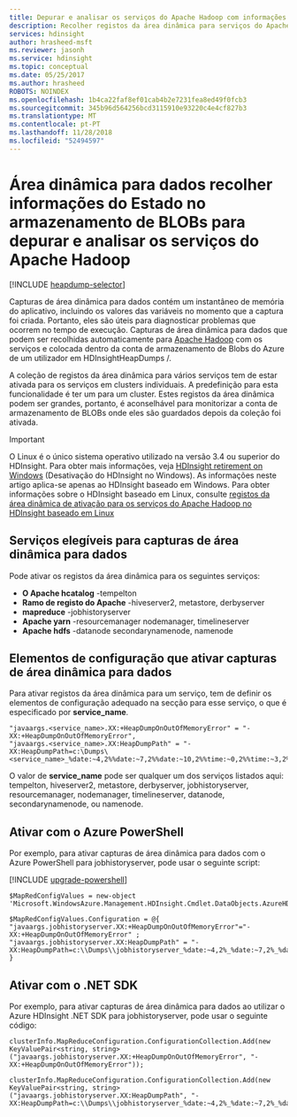 ```yaml
---
title: Depurar e analisar os serviços do Apache Hadoop com informações de estado do heap - Azure
description: Recolher registos da área dinâmica para serviços do Apache Hadoop e colocar dentro da conta de armazenamento de Blobs do Azure para depuração e análise automaticamente.
services: hdinsight
author: hrasheed-msft
ms.reviewer: jasonh
ms.service: hdinsight
ms.topic: conceptual
ms.date: 05/25/2017
ms.author: hrasheed
ROBOTS: NOINDEX
ms.openlocfilehash: 1b4ca22faf8ef01cab4b2e7231fea8ed49f0fcb3
ms.sourcegitcommit: 345b96d564256bcd3115910e93220c4e4cf827b3
ms.translationtype: MT
ms.contentlocale: pt-PT
ms.lasthandoff: 11/28/2018
ms.locfileid: "52494597"
---
```

# <a name="collect-heap-dumps-in-blob-storage-to-debug-and-analyze-apache-hadoop-services"></a>Área dinâmica para dados recolher informações do Estado no armazenamento de BLOBs para depurar e analisar os serviços do Apache Hadoop
[!INCLUDE [heapdump-selector](../../includes/hdinsight-selector-heap-dump.md)]

Capturas de área dinâmica para dados contém um instantâneo de memória do aplicativo, incluindo os valores das variáveis no momento que a captura foi criada. Portanto, eles são úteis para diagnosticar problemas que ocorrem no tempo de execução. Capturas de área dinâmica para dados que podem ser recolhidas automaticamente para [Apache Hadoop](https://hadoop.apache.org/) com os serviços e colocada dentro da conta de armazenamento de Blobs do Azure de um utilizador em HDInsightHeapDumps /.

A coleção de registos da área dinâmica para vários serviços tem de estar ativada para os serviços em clusters individuais. A predefinição para esta funcionalidade é ter um para um cluster. Estes registos da área dinâmica podem ser grandes, portanto, é aconselhável para monitorizar a conta de armazenamento de BLOBs onde eles são guardados depois da coleção foi ativada.

> [!IMPORTANT]
> O Linux é o único sistema operativo utilizado na versão 3.4 ou superior do HDInsight. Para obter mais informações, veja [HDInsight retirement on Windows](hdinsight-component-versioning.md#hdinsight-windows-retirement) (Desativação do HDInsight no Windows). As informações neste artigo aplica-se apenas ao HDInsight baseado em Windows. Para obter informações sobre o HDInsight baseado em Linux, consulte [registos da área dinâmica de ativação para os serviços do Apache Hadoop no HDInsight baseado em Linux](hdinsight-hadoop-collect-debug-heap-dump-linux.md)


## <a name="eligible-services-for-heap-dumps"></a>Serviços elegíveis para capturas de área dinâmica para dados
Pode ativar os registos da área dinâmica para os seguintes serviços:

* **O Apache hcatalog** -tempelton
* **Ramo de registo do Apache** -hiveserver2, metastore, derbyserver
* **mapreduce** -jobhistoryserver
* **Apache yarn** -resourcemanager nodemanager, timelineserver
* **Apache hdfs** -datanode secondarynamenode, namenode

## <a name="configuration-elements-that-enable-heap-dumps"></a>Elementos de configuração que ativar capturas de área dinâmica para dados
Para ativar registos da área dinâmica para um serviço, tem de definir os elementos de configuração adequado na secção para esse serviço, o que é especificado por **service_name**.

    "javaargs.<service_name>.XX:+HeapDumpOnOutOfMemoryError" = "-XX:+HeapDumpOnOutOfMemoryError",
    "javaargs.<service_name>.XX:HeapDumpPath" = "-XX:HeapDumpPath=c:\Dumps\<service_name>_%date:~4,2%%date:~7,2%%date:~10,2%%time:~0,2%%time:~3,2%%time:~6,2%.hprof"

O valor de **service_name** pode ser qualquer um dos serviços listados aqui: tempelton, hiveserver2, metastore, derbyserver, jobhistoryserver, resourcemanager, nodemanager, timelineserver, datanode, secondarynamenode, ou namenode.

## <a name="enable-using-azure-powershell"></a>Ativar com o Azure PowerShell
Por exemplo, para ativar capturas de área dinâmica para dados com o Azure PowerShell para jobhistoryserver, pode usar o seguinte script:

[!INCLUDE [upgrade-powershell](../../includes/hdinsight-use-latest-powershell.md)]

    $MapRedConfigValues = new-object 'Microsoft.WindowsAzure.Management.HDInsight.Cmdlet.DataObjects.AzureHDInsightMapReduceConfiguration'

    $MapRedConfigValues.Configuration = @{ "javaargs.jobhistoryserver.XX:+HeapDumpOnOutOfMemoryError"="-XX:+HeapDumpOnOutOfMemoryError" ; "javaargs.jobhistoryserver.XX:HeapDumpPath" = "-XX:HeapDumpPath=c:\\Dumps\\jobhistoryserver_%date:~4,2%_%date:~7,2%_%date:~10,2%_%time:~0,2%_%time:~3,2%_%time:~6,2%.hprof" }

## <a name="enable-using-net-sdk"></a>Ativar com o .NET SDK
Por exemplo, para ativar capturas de área dinâmica para dados ao utilizar o Azure HDInsight .NET SDK para jobhistoryserver, pode usar o seguinte código:

    clusterInfo.MapReduceConfiguration.ConfigurationCollection.Add(new KeyValuePair<string, string>("javaargs.jobhistoryserver.XX:+HeapDumpOnOutOfMemoryError", "-XX:+HeapDumpOnOutOfMemoryError"));

    clusterInfo.MapReduceConfiguration.ConfigurationCollection.Add(new KeyValuePair<string, string>("javaargs.jobhistoryserver.XX:HeapDumpPath", "-XX:HeapDumpPath=c:\\Dumps\\jobhistoryserver_%date:~4,2%_%date:~7,2%_%date:~10,2%_%time:~0,2%_%time:~3,2%_%time:~6,2%.hprof"));

